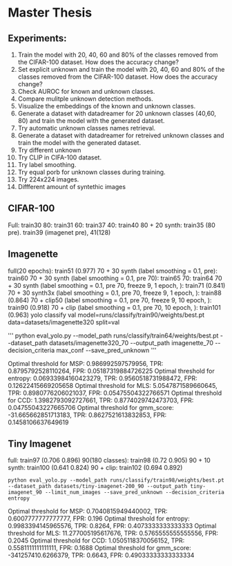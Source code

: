 
# Master Thesis


## Experiments:
1. Train the model with 20, 40, 60 and 80% of the classes removed from the CIFAR-100 dataset. How does the accuracy change?
2. Set explicit unknown and train the model with 20, 40, 60 and 80% of the classes removed from the CIFAR-100 dataset. How does the accuracy change?
3. Check AUROC for known and unknown classes.
4. Compare mulitple unknown detection methods.
5. Visualize the embeddings of the known and unknown classes.
6. Generate a dataset with datadreamer for 20 unknown classes (40,60, 80) and train the model with the generated dataset.
7. Try automatic unknown classes names retrieval.
8. Generate a dataset with datadreamer for retreived unknown classes and train the model with the generated dataset. 
9. Try different unknown 
10. Try CLIP in CIFA-100 dataset.
11. Try label smoothing.
12. Try equal porb for unknown classes during training.
13. Try 224x224 images.
14. Diffferent amount of syntethic images

## CIFAR-100
Full: train30
80: train31
60: train37
40: train40
80 + 20 synth: train35 (80 pre). train39 (imagenet pre), 41(128)


## Imagenette
full(20 epochs): train51 (0.977)
70 + 30 synth (label smoothing = 0.1, pre): train60
70 + 30 synth (label smoothing = 0.1, pre 70): train65
70: train64
70 + 30 synth (label smoothing = 0.1, pre 70, freeze 9, 1 epoch, ): train71 (0.841)
70 + 30 synth3x (label smoothing = 0.1, pre 70, freeze 9, 1 epoch, ): train88 (0.864)
70 + clip50 (label smoothing = 0.1, pre 70, freeze 9, 10 epoch, ): train90 (0.918)
70 + clip (label smoothing = 0.1, pre 70, 10 epoch, ): train101 (0.963)
yolo classify val model=runs/classify/train90/weights/best.pt data=datasets/imagenette320 split=val

'''
python eval_yolo.py --model_path runs/classify/train64/weights/best.pt --dataset_path datasets/imagenette320_70 --output_path imagenette_70 --decision_criteria max_conf --save_pred_unknown
'''

Optimal threshold for MSP: 0.986992597579956, TPR: 0.8795792528110264, FPR: 0.05187319884726225
Optimal threshold for entropy: 0.06933984160423279, TPR: 0.9560518731988472, FPR: 0.12622415669205658
Optimal threshold for MLS: 5.0547871589660645, TPR: 0.8980776206021037, FPR: 0.05475504322766571
Optimal threshold for CCD: 1.3982793092727661, TPR: 0.8774029742473703, FPR: 0.04755043227665706
Optimal threshold for gmm_score: -31.665662851713183, TPR: 0.8627521613832853, FPR: 0.1458106637649619

## Tiny Imagenet
full: train97 (0.706 0.896)
90(180 classes): train98 (0.72 0.905)
90 + 10 synth: train100 (0.641 0.824)
90 + clip: train102 (0.694 0.892)

```
python eval_yolo.py --model_path runs/classify/train98/weights/best.pt --dataset_path datasets/tiny-imagenet-200_90 --output_path tiny-imagenet_90 --limit_num_images --save_pred_unknown --decision_criteria entropy
```
Optimal threshold for MSP: 0.7040815949440002, TPR: 0.6007777777777777, FPR: 0.196
Optimal threshold for entropy: 0.9983394145965576, TPR: 0.8264, FPR: 0.4073333333333333
Optimal threshold for MLS: 11.277005195617676, TPR: 0.5765555555555556, FPR: 0.2045
Optimal threshold for CCD: 1.0505118370056152, TPR: 0.5581111111111111, FPR: 0.1688
Optimal threshold for gmm_score: -341257410.6266379, TPR: 0.6643, FPR: 0.49033333333333334
